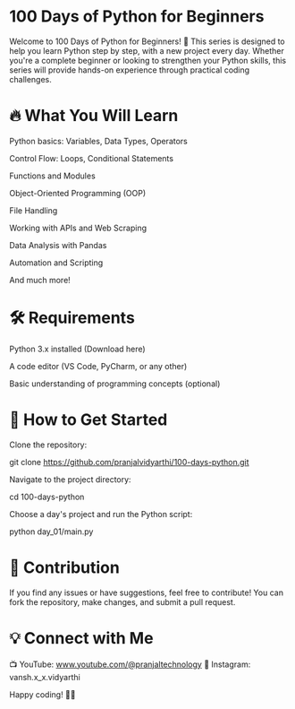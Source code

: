 # 100 Days of Python for Beginners

Welcome to 100 Days of Python for Beginners! 🚀 This series is designed to help you learn Python step by step, with a new project every day. Whether you're a complete beginner or looking to strengthen your Python skills, this series will provide hands-on experience through practical coding challenges.

# 🔥 What You Will Learn

Python basics: Variables, Data Types, Operators

Control Flow: Loops, Conditional Statements

Functions and Modules

Object-Oriented Programming (OOP)

File Handling

Working with APIs and Web Scraping

Data Analysis with Pandas

Automation and Scripting

And much more!


# 🛠️ Requirements

Python 3.x installed (Download here)

A code editor (VS Code, PyCharm, or any other)

Basic understanding of programming concepts (optional)

# 🚀 How to Get Started

Clone the repository:

git clone https://github.com/pranjalvidyarthi/100-days-python.git

Navigate to the project directory:

cd 100-days-python

Choose a day's project and run the Python script:

python day_01/main.py

# 📌 Contribution

If you find any issues or have suggestions, feel free to contribute! You can fork the repository, make changes, and submit a pull request.

# 💡 Connect with Me

📺 YouTube: www.youtube.com/@pranjaltechnology
📸 Instagram: vansh.x_x.vidyarthi

Happy coding! 🚀🐍

